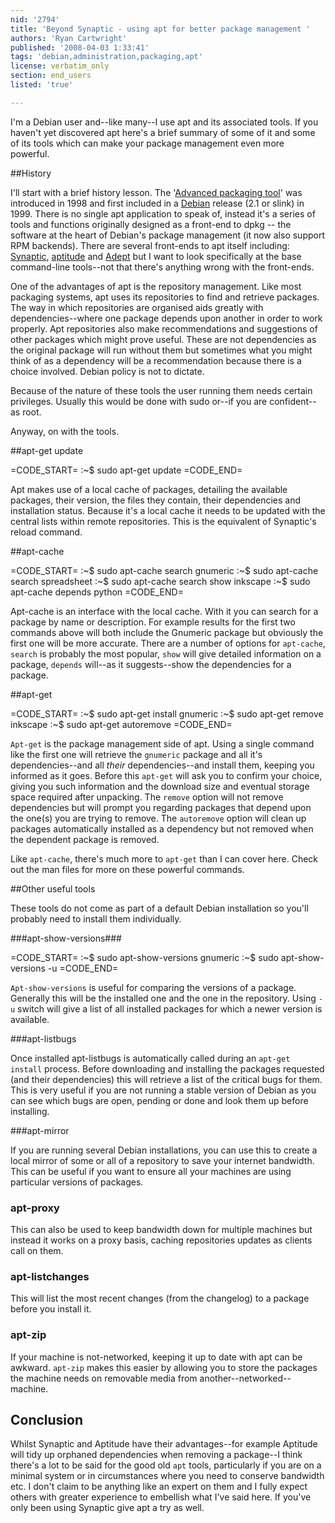 ```yaml
---
nid: '2794'
title: 'Beyond Synaptic - using apt for better package management '
authors: 'Ryan Cartwright'
published: '2008-04-03 1:33:41'
tags: 'debian,administration,packaging,apt'
license: verbatim_only
section: end_users
listed: 'true'

---
```

I'm a Debian user and--like many--I use apt and its associated tools. If you haven't yet discovered apt here's a brief summary of some of it and some of its tools which can make your package management even more powerful.

<!--break-->

##History

I'll start with a brief history lesson. The '[Advanced packaging tool][]' was introduced in 1998 and first included in a [Debian][] release (2.1 or slink) in 1999. There is no single apt application to speak of, instead it's a series of tools and functions originally designed as a front-end to dpkg -- the software at the heart of Debian's package management (it now also support RPM backends). There are several front-ends to apt itself including: [Synaptic][], [aptitude][] and [Adept][] but I want to look specifically at the base command-line tools--not that there's anything wrong with the front-ends.

One of the advantages of apt is the repository management. Like most packaging systems, apt uses its repositories to find and retrieve packages. The way in which repositories are organised aids greatly with dependencies--where one package depends upon another in order to work properly. Apt repositories also make recommendations and suggestions of other packages which might prove useful. These are not dependencies as the original package will run without them but sometimes what you might think of as a dependency will be a recommendation because there is a choice involved. Debian policy is not to dictate.

Because of the nature of these tools the user running them needs certain privileges. Usually this would be done with sudo or--if you are confident--as root.

Anyway, on with the tools.

##apt-get update

=CODE_START=
:~$ sudo apt-get update
=CODE_END=

Apt makes use of a local cache of packages, detailing the available packages, their version, the files they contain, their dependencies and installation status. Because it's a local cache it needs to be updated with the central lists within remote repositories. This is the equivalent of Synaptic's reload command.

##apt-cache

=CODE_START=
:~$ sudo apt-cache search gnumeric
:~$ sudo apt-cache search spreadsheet
:~$ sudo apt-cache search show inkscape
:~$ sudo apt-cache depends python
=CODE_END=

Apt-cache is an interface with the local cache. With it you can search for a package by name or description. For example results for the first two commands above will both include the Gnumeric package but obviously the first one will be more accurate. There are a number of options for `apt-cache`, `search` is probably the most popular, `show` will give detailed information on a package, `depends` will--as it suggests--show the dependencies for a package.

##apt-get

=CODE_START=
:~$ sudo apt-get install gnumeric
:~$ sudo apt-get remove inkscape
:~$ sudo apt-get autoremove
=CODE_END=

`Apt-get` is the package management side of apt. Using a single command like the first one will retrieve the `gnumeric` package and all it's dependencies--and all _their_ dependencies--and install them, keeping you informed as it goes. Before this `apt-get` will ask you to confirm your choice, giving you such information and the download size and eventual storage space required after unpacking. The `remove` option will not remove dependencies but will prompt you regarding packages that depend upon the one(s) you are trying to remove. The `autoremove` option will clean up packages automatically installed as a dependency but not removed when the dependent package is removed.

Like `apt-cache`, there's much more to `apt-get` than I can cover here. Check out the man files for more on these powerful commands.

##Other useful tools

These tools do not come as part of a default Debian installation so you'll probably need to install them individually.

###apt-show-versions###

=CODE_START=
:~$ sudo apt-show-versions gnumeric
:~$ sudo apt-show-versions -u
=CODE_END=

`Apt-show-versions` is useful for comparing the versions of a package. Generally this will be the installed one and the one in the repository. Using `-u` switch will give a list of all installed packages for which a newer version is available.

###apt-listbugs

Once installed apt-listbugs is automatically called during an `apt-get install` process. Before downloading and installing the packages requested (and their dependencies) this will retrieve a list of the critical bugs for them. This is very useful if you are not running a stable version of Debian as you can see which bugs are open, pending or done and look them up before installing.

###apt-mirror

If you are running several Debian installations, you can use this to create a local mirror of some or all of a repository to save your internet bandwidth. This can be useful if you want to ensure all your machines are using particular versions of packages.


### apt-proxy

This can also be used to keep bandwidth down for multiple machines but instead it works on a proxy basis, caching repositories updates as clients call on them.

### apt-listchanges

This will list the most recent changes (from the changelog) to a package before you install it.

### apt-zip

If your machine is not-networked, keeping it up to date with apt can be awkward. `apt-zip` makes this easier by allowing you to store the packages the machine needs on removable media from another--networked--machine.

## Conclusion

Whilst Synaptic and Aptitude have their advantages--for example Aptitude will tidy up orphaned dependencies when removing a package--I think there's a lot to be said for the good old `apt` tools, particularly if you are on a minimal system or in circumstances where you need to conserve bandwidth etc. I don't claim to be anything like an expert on them and I fully expect others with greater experience to embellish what I've said here. If you've only been using Synaptic give apt a try as well.

[Advanced packaging tool]: http://packages.debian.org/etch/apt
[Debian]: http://www.debian.org
[Synaptic]: http://packages.debian.org/etch/synaptic
[aptitude]: http://packages.debian.org/etch/aptitude
[Adept]: http://packages.debian.org/etch/adept